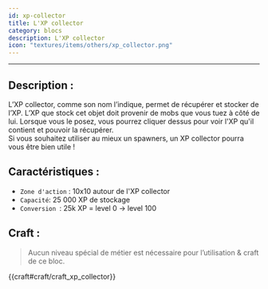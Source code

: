 ```yaml
---
id: xp-collector
title: L'XP collector
category: blocs
description: L'XP collector
icon: "textures/items/others/xp_collector.png"
---
```

___
## Description : 
L’XP collector, comme son nom l’indique, permet de récupérer et stocker de l’XP. L’XP que stock cet objet doit provenir de mobs que vous tuez à côté de lui.
Lorsque vous le posez, vous pourrez cliquer dessus pour voir l'XP qu'il contient et pouvoir la récupérer.   
Si vous souhaitez utiliser au mieux un spawners, un XP collector pourra vous être bien utile ! 

## Caractéristiques :

- `` Zone d'action `` : 10x10 autour de l'XP collector
- `` Capacité ``: 25 000 XP de stockage  
- ``Conversion ``: 25k XP = level 0 -> level 100 

## Craft : 

> Aucun niveau spécial de métier est nécessaire pour l’utilisation & craft de ce bloc.

{{craft#craft/craft_xp_collector}}
